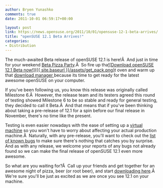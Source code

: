 ```yaml
---
author: Bryen Yunashko
comments: true
date: 2011-10-01 06:59:17+00:00

layout: post
link: https://news.opensuse.org/2011/10/01/opensuse-12-1-beta-arrives/
title: "openSUSE 12.1 Beta Arrives!"
categories:
- Distribution
---
```

The much-awaited Beta release of openSUSE 12.1 is here!Â  And just in time for your weekend [Beta Pizza Party](https://news.opensuse.org/2011/09/30/opensuse-pizza-parties-the-geeko-way/).Â  So fire up tha[![Download openSUSE 12.1 Beta now!]({{ site.baseurl }}/assets/get_pack.png)](http://download.opensuse.org/distribution/12.1-Beta1/iso/)t oven and warm up that [download manager ](http://download.opensuse.org/distribution/12.1-Beta1/iso/)because its time to get ready for the latest awesome openSUSE on your computer.

If you've been following us, you know this release was originally called Milestone 6.Â  However, the release team and its testers agreed this round of testing showed Milestone 6 to be so stable and ready for general testing, they decided to call it Beta.Â  And that means that if you've been thinking about taking a pre-release of 12.1 for a spin before our final release in November, there's no time like the present.

Testing is even easier nowadays with the ease of setting up a [virtual machine](http://en.opensuse.org/VirtualBox) so you won't have to worry about affecting your actual production machine.Â  Naturally, with any pre-release, you'll want to check out the [list of known bugs](http://en.opensuse.org/openSUSE:Most_annoying_bugs_12.1_dev#openSUSE_12.1_Beta) to make sure there's nothing that catches you by surprise. And as with any release, we welcome your reports of any bugs not already found so we can make the final release of openSUSE 12.1 even more awesome.

So what are you waiting for?Â  Call up your friends and get together for an awesome night of pizza, beer (or root beer), and start [downloading here](http://download.opensuse.org/distribution/12.1-Beta1/iso/).Â  We're sure you'll be just as excited as we are once you see 12.1 on your machine.		

